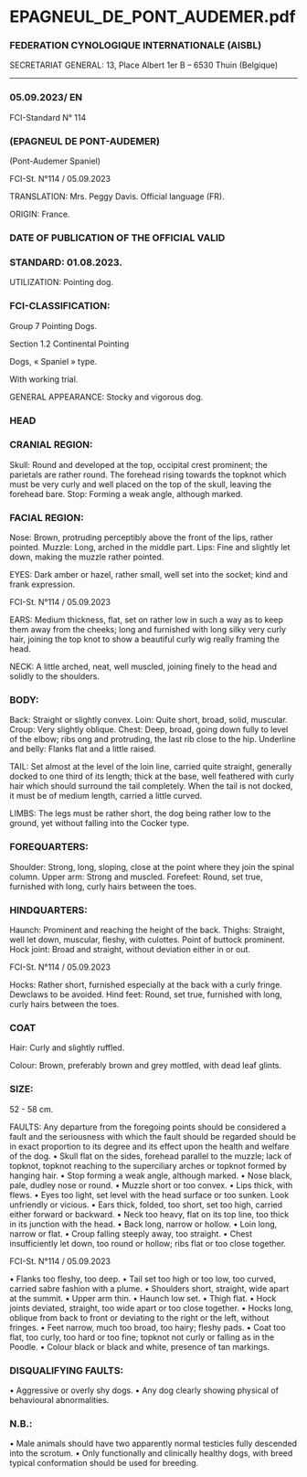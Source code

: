 # EPAGNEUL_DE_PONT_AUDEMER.pdf


### FEDERATION CYNOLOGIQUE INTERNATIONALE (AISBL)


SECRETARIAT GENERAL: 13, Place Albert 1er  B – 6530 Thuin (Belgique)
______________________________________________________________________________


### 05.09.2023/ EN



FCI-Standard N° 114


### (EPAGNEUL DE PONT-AUDEMER)


(Pont-Audemer Spaniel)




FCI-St. N°114 / 05.09.2023

TRANSLATION: Mrs. Peggy Davis.  Official language (FR).

ORIGIN: France.

### DATE OF PUBLICATION OF THE OFFICIAL VALID



### STANDARD: 01.08.2023.



UTILIZATION: Pointing dog.

### FCI-CLASSIFICATION:


Group 7
Pointing Dogs.

Section 1.2 Continental
Pointing



Dogs, « Spaniel » type.

With working trial.

GENERAL APPEARANCE: Stocky and vigorous dog.

### HEAD



### CRANIAL REGION:


Skull: Round and developed at the top, occipital crest prominent; the
parietals are rather round.  The forehead rising towards the topknot
which must be very curly and well placed on the top of the skull,
leaving the forehead bare.
Stop: Forming a weak angle, although marked.

### FACIAL REGION:


Nose: Brown, protruding perceptibly above the front of the lips,
rather pointed.
Muzzle: Long, arched in the middle part.
Lips: Fine and slightly let down, making the muzzle rather pointed.

EYES: Dark amber or hazel, rather small, well set into the socket;
kind and frank expression.




FCI-St. N°114 / 05.09.2023

EARS: Medium thickness, flat, set on rather low in such a way as to
keep them away from the cheeks; long and furnished with long silky
very curly hair, joining the top knot to show a beautiful curly wig
really framing the head.

NECK: A little arched, neat, well muscled, joining finely to the head
and solidly to the shoulders.

### BODY:


Back: Straight or slightly convex.
Loin: Quite short, broad, solid, muscular.
Croup: Very slightly oblique.
Chest: Deep, broad, going down fully to level of the elbow; ribs ong
and protruding, the last rib close to the hip.
Underline and belly: Flanks flat and a little raised.

TAIL: Set almost at the level of the loin line, carried quite straight,
generally docked to one third of its length; thick at the base, well
feathered with curly hair which should surround the tail completely.
When the tail is not docked, it must be of medium length, carried a
little curved.

LIMBS: The legs must be rather short, the dog being rather low to
the ground, yet without falling into the Cocker type.

### FOREQUARTERS:


Shoulder: Strong, long, sloping, close at the point where they join the
spinal column.
Upper arm: Strong and muscled.
Forefeet: Round, set true, furnished with long, curly hairs between
the toes.

### HINDQUARTERS:


Haunch: Prominent and reaching the height of the back.
Thighs: Straight, well let down, muscular, fleshy, with culottes.
Point of buttock prominent.
Hock joint: Broad and straight, without deviation either in or out.


FCI-St. N°114 / 05.09.2023

Hocks: Rather short, furnished especially at the back with a curly
fringe.  Dewclaws to be avoided.
Hind feet: Round, set true, furnished with long, curly hairs between
the toes.

### COAT


Hair: Curly and slightly ruffled.

Colour: Brown, preferably brown and grey mottled, with dead leaf
glints.

### SIZE:


52 - 58 cm.

FAULTS: Any departure from the foregoing points should be
considered a fault and the seriousness with which the fault should be
regarded should be in exact proportion to its degree and its effect
upon the health and welfare of the dog.
• Skull flat on the sides, forehead parallel to the muzzle; lack of
topknot, topknot reaching to the superciliary arches or topknot
formed by hanging hair.
• Stop forming a weak angle, although marked.
• Nose black, pale, dudley nose or round.
• Muzzle short or too convex.
• Lips thick, with flews.
• Eyes too light, set level with the head surface or too sunken.
Look unfriendly or vicious.
• Ears thick, folded, too short, set too high, carried either forward
or backward.
• Neck too heavy, flat on its top line, too thick in its junction with
the head.
• Back long, narrow or hollow.
• Loin long, narrow or flat.
• Croup falling steeply away, too straight.
• Chest insufficiently let down, too round or hollow; ribs flat or too
close together.


FCI-St. N°114 / 05.09.2023

• Flanks too fleshy, too deep.
• Tail set too high or too low, too curved, carried sabre fashion with
a plume.
• Shoulders short, straight, wide apart at the summit.
• Upper arm thin.
• Haunch low set.
• Thigh flat.
• Hock joints deviated, straight, too wide apart or too close
together.
• Hocks long, oblique from back to front or deviating to the right or
the left, without fringes.
• Feet narrow, much too broad, too hairy; fleshy pads.
• Coat too flat, too curly, too hard or too fine; topknot not curly or
falling as in the Poodle.
• Colour black or black and white, presence of tan markings.


### DISQUALIFYING FAULTS:


• Aggressive or overly shy dogs.
• Any dog clearly showing physical of behavioural abnormalities.

### N.B.:


•
Male animals should have two apparently normal testicles fully
descended into the scrotum.
•
Only functionally and clinically healthy dogs, with breed
typical conformation should be used for breeding.





